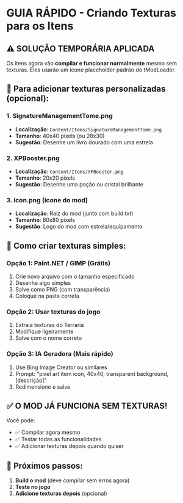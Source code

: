 # GUIA RÁPIDO - Criando Texturas para os Itens

## ⚠️ SOLUÇÃO TEMPORÁRIA APLICADA

Os itens agora vão **compilar e funcionar normalmente** mesmo sem texturas. Eles usarão um ícone placeholder padrão do tModLoader.

## 🎨 Para adicionar texturas personalizadas (opcional):

### 1. SignatureManagementTome.png
- **Localização**: `Content/Items/SignatureManagementTome.png`
- **Tamanho**: 40x40 pixels (ou 28x30)
- **Sugestão**: Desenhe um livro dourado com uma estrela

### 2. XPBooster.png
- **Localização**: `Content/Items/XPBooster.png`
- **Tamanho**: 20x20 pixels
- **Sugestão**: Desenhe uma poção ou cristal brilhante

### 3. icon.png (ícone do mod)
- **Localização**: Raiz do mod (junto com build.txt)
- **Tamanho**: 80x80 pixels
- **Sugestão**: Logo do mod com estrela/equipamento

## 🚀 Como criar texturas simples:

### Opção 1: Paint.NET / GIMP (Grátis)
1. Crie novo arquivo com o tamanho especificado
2. Desenhe algo simples
3. Salve como PNG (com transparência)
4. Coloque na pasta correta

### Opção 2: Usar texturas do jogo
1. Extraia texturas do Terraria
2. Modifique ligeiramente
3. Salve com o nome correto

### Opção 3: IA Geradora (Mais rápido)
1. Use Bing Image Creator ou similares
2. Prompt: "pixel art item icon, 40x40, transparent background, [descrição]"
3. Redimensione e salve

## ✅ O MOD JÁ FUNCIONA SEM TEXTURAS!

Você pode:
- ✅ Compilar agora mesmo
- ✅ Testar todas as funcionalidades
- ✅ Adicionar texturas depois quando quiser

## 📝 Próximos passos:

1. **Build o mod** (deve compilar sem erros agora)
2. **Teste no jogo**
3. **Adicione texturas depois** (opcional)
